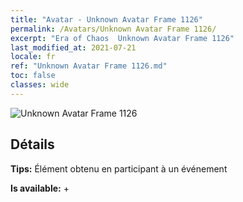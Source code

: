 ```yaml
---
title: "Avatar - Unknown Avatar Frame 1126"
permalink: /Avatars/Unknown Avatar Frame 1126/
excerpt: "Era of Chaos  Unknown Avatar Frame 1126"
last_modified_at: 2021-07-21
locale: fr
ref: "Unknown Avatar Frame 1126.md"
toc: false
classes: wide
---
```

 ![Unknown Avatar Frame 1126](/images/a/avatarFrame_126.png)

## Détails

 **Tips:** Élément obtenu en participant à un événement 

 **Is available:**  + 

